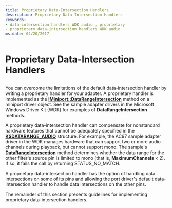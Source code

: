 ```yaml
---
title: Proprietary Data-Intersection Handlers
description: Proprietary Data-Intersection Handlers
keywords:
- data-intersection handlers WDK audio , proprietary
- proprietary data-intersection handlers WDK audio
ms.date: 04/20/2017
---
```


# Proprietary Data-Intersection Handlers


## <span id="proprietary_data_intersection_handlers"></span><span id="PROPRIETARY_DATA_INTERSECTION_HANDLERS"></span>


You can overcome the limitations of the default data-intersection handler by writing a proprietary handler for your adapter. A proprietary handler is implemented as the [**IMiniport::DataRangeIntersection**](/windows-hardware/drivers/ddi/portcls/nf-portcls-iminiport-datarangeintersection) method on a miniport driver object. See the sample adapter drivers in the Microsoft Windows Driver Kit (WDK) for examples of **DataRangeIntersection** methods.

A proprietary data-intersection handler can compensate for nonstandard hardware features that cannot be adequately specified in the [**KSDATARANGE\_AUDIO**](/windows-hardware/drivers/ddi/ksmedia/ns-ksmedia-ksdatarange_audio) structure. For example, the AC97 sample adapter driver in the WDK manages hardware that can support two or more audio channels during playback, but cannot support mono. The sample's [**DataRangeIntersection**](/windows-hardware/drivers/ddi/portcls/nf-portcls-iminiport-datarangeintersection) method determines whether the data range for the other filter's source pin is limited to mono (that is, **MaximumChannels** &lt; 2). If so, it fails the call by returning STATUS\_NO\_MATCH.

A proprietary data-intersection handler has the option of handling data intersections on some of its pins and allowing the port driver's default data-intersection handler to handle data intersections on the other pins.

The remainder of this section presents guidelines for implementing proprietary data-intersection handlers.

 

